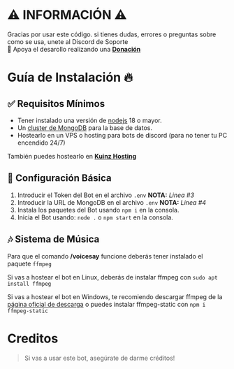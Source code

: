 # ⚠ INFORMACIÓN ⚠
Gracias por usar este código.
si tienes dudas, errores o preguntas sobre como se usa, unete al Discord de Soporte
<br>💛 Apoya el desarollo realizando una [**Donación**](https://paypal.me/hzdaniel) 

# Guía de Instalación 🔥


## ✅ Requisitos Mínimos

  * Tener instalado una versión de [nodejs](https://nodejs.org) 18 o mayor.
  * Un [cluster de MongoDB](https://www.mongodb.com/es/cloud/atlas/) para la base de datos.
  * Hostearlo en un VPS o hosting para bots de discord (para no tener tu PC encendido 24/7)

  También puedes hostearlo en [**Kuinz Hosting**](https://kuinzhosting.com/discord/)
  

## 🤖 Configuración Básica

   1. Introducir el Token del Bot en el archivo `.env` **NOTA:** *Linea #3*
   3. Introducir la URL de MongoDB en el archivo `.env` **NOTA:** *Linea #4*
   4. Instala los paquetes del Bot usando `npm i` en la consola.
   5. Inicia el Bot usando: `node .` o `npm start` en la consola.

## 🎶 Sistema de Música

   Para que el comando **/voicesay** funcione deberás tener instalado el paquete `ffmpeg`
   
   Si vas a hostear el bot en Linux, deberás de instalar ffmpeg con `sudo apt install ffmpeg`
   
   Si vas a hostear el bot en Windows, te recomiendo descargar ffmpeg de la [página oficial de descarga](https://ffmpeg.org/download.html) o puedes instalar ffmpeg-static con `npm i ffmpeg-static`

# Creditos

> Si vas a usar este bot, asegúrate de darme créditos!

